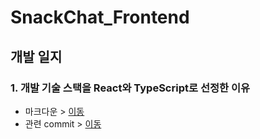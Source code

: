 # SnackChat_Frontend

## 개발 일지  
### 1. 개발 기술 스택을 React와 TypeScript로 선정한 이유 
- 마크다운 > [이동](https://github.com/Team-SnackChat/SnackChat_Frontend/blob/main/note/1.%20%EA%B0%9C%EB%B0%9C%20%EA%B8%B0%EC%88%A0%20%EC%8A%A4%ED%83%9D%20%EC%84%A0%EC%A0%95.md)
- 관련 commit > [이동](https://github.com/Team-SnackChat/SnackChat_Frontend/commit/a4341843e209241664469291db2cc8ca89abaea9)
